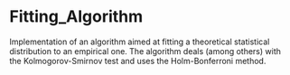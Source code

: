 # Fitting_Algorithm
Implementation of an algorithm aimed at fitting a theoretical statistical distribution to an empirical one. The algorithm deals (among others) with the Kolmogorov-Smirnov test and uses the Holm-Bonferroni method. 
